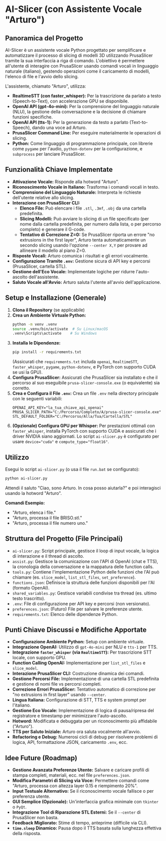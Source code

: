 # AI-Slicer (con Assistente Vocale "Arturo")

## Panoramica del Progetto

AI-Slicer è un assistente vocale Python progettato per semplificare e automatizzare il processo di slicing di modelli 3D utilizzando PrusaSlicer tramite la sua interfaccia a riga di comando. L'obiettivo è permettere all'utente di interagire con PrusaSlicer usando comandi vocali in linguaggio naturale (italiano), gestendo operazioni come il caricamento di modelli, l'elenco di file e l'avvio dello slicing.

L'assistente, chiamato "Arturo", utilizza:
* **RealtimeSTT (con faster_whisper):** Per la trascrizione da parlato a testo (Speech-to-Text), con accelerazione GPU se disponibile.
* **OpenAI API (gpt-4o-mini):** Per la comprensione del linguaggio naturale (NLU), la gestione della conversazione e la decisione di chiamare funzioni specifiche.
* **OpenAI API (tts-1):** Per la generazione da testo a parlato (Text-to-Speech), dando una voce ad Arturo.
* **PrusaSlicer Command Line:** Per eseguire materialmente le operazioni di slicing.
* **Python:** Come linguaggio di programmazione principale, con librerie come `pygame` per l'audio, `python-dotenv` per la configurazione, e `subprocess` per lanciare PrusaSlicer.

## Funzionalità Chiave Implementate

* **Attivazione Vocale:** Risponde alla hotword "Arturo".
* **Riconoscimento Vocale in Italiano:** Trasforma i comandi vocali in testo.
* **Comprensione del Linguaggio Naturale:** Interpreta le richieste dell'utente relative allo slicing.
* **Interazione con PrusaSlicer CLI:**
    * **Elenco File:** Può elencare i file `.stl`, `.3mf`, `.obj` da una cartella predefinita.
    * **Slicing Modelli:** Può avviare lo slicing di un file specificato (per nome dalla cartella predefinita, per numero dalla lista, o per percorso completo) e generare il G-code.
    * **Tentativo di Correzione Z=0:** Se PrusaSlicer riporta un errore "no extrusions in the first layer", Arturo tenta automaticamente un secondo slicing usando l'opzione `--center X,Y` per provare ad allineare il modello al piano Z=0.
* **Risposte Vocali:** Arturo comunica i risultati e gli errori vocalmente.
* **Configurazione Tramite `.env`:** Gestione sicura di API key e percorsi (PrusaSlicer, cartella STL).
* **Gestione dell'Eco Vocale:** Implementate logiche per ridurre l'auto-ascolto dell'assistente.
* **Saluto Vocale all'Avvio:** Arturo saluta l'utente all'avvio dell'applicazione.

## Setup e Installazione (Generale)

1.  **Clona il Repository** (se applicabile)
2.  **Crea un Ambiente Virtuale Python:**
    ```bash
    python -m venv .venv
    source .venv/bin/activate  # Su Linux/macOS
    .venv\Scripts\activate    # Su Windows
    ```
3.  **Installa le Dipendenze:**
    ```bash
    pip install -r requirements.txt
    ```
    (Assicurati che `requirements.txt` includa `openai`, `RealtimeSTT`, `faster_whisper`, `pygame`, `python-dotenv`, e PyTorch con supporto CUDA se usi la GPU).
4.  **Configura PrusaSlicer:** Assicurati che PrusaSlicer sia installato e che il percorso al suo eseguibile `prusa-slicer-console.exe` (o equivalente) sia corretto.
5.  **Crea e Configura il File `.env`:**
    Crea un file `.env` nella directory principale con le seguenti variabili:
    ```dotenv
    OPENAI_API_KEY="la_tua_chiave_api_openai"
    PRUSA_SLICER_PATH="C:/Percorso/Completo/A/prusa-slicer-console.exe"
    STL_DEFAULT_FOLDER="C:/Percorso/Alla/Tua/Cartella/STL"
    ```
6.  **(Opzionale) Configura GPU per Whisper:** Per prestazioni ottimali con `faster_whisper`, installa PyTorch con supporto CUDA e assicurati che i driver NVIDIA siano aggiornati. Lo script `ai-slicer.py` è configurato per usare `device="cuda"` e `compute_type="float16"`.

## Utilizzo

Esegui lo script `ai-slicer.py` (o usa il file `run.bat` se configurato):
```bash
python ai-slicer.py
```
Attendi il saluto "Ciao, sono Arturo. In cosa posso aiutarla?" e poi interagisci usando la hotword "Arturo".

**Comandi Esempio:**
* "Arturo, elenca i file."
* "Arturo, processa il file BRISO.stl."
* "Arturo, processa il file numero uno."

## Struttura del Progetto (File Principali)

* `ai-slicer.py`: Script principale, gestisce il loop di input vocale, la logica di interazione e il thread di ascolto.
* `assist.py`: Gestisce la comunicazione con l'API di OpenAI (chat e TTS), la cronologia della conversazione e la mappatura delle function calls.
* `tools.py`: Contiene l'implementazione Python delle funzioni che l'AI può chiamare (es. `slice_model`, `list_stl_files`, `set_preference`).
* `functions.json`: Definisce la struttura delle funzioni disponibili per l'AI (formato OpenAI).
* `shared_variables.py`: Gestisce variabili condivise tra thread (es. ultimo testo trascritto).
* `.env`: File di configurazione per API key e percorsi (non versionato).
* `preferences.json`: (Futuro) File per salvare le preferenze utente.
* `requirements.txt`: Elenco delle dipendenze Python.

## Punti Chiave Discussi e Modifiche Apportate

* **Configurazione Ambiente Python:** Setup con ambiente virtuale.
* **Integrazione OpenAI:** Utilizzo di `gpt-4o-mini` per NLU e `tts-1` per TTS.
* **Integrazione `faster_whisper` (via `RealtimeSTT`):** Per trascrizione STT locale, con supporto GPU.
* **Function Calling OpenAI:** Implementazione per `list_stl_files` e `slice_model`.
* **Interazione PrusaSlicer CLI:** Costruzione dinamica dei comandi.
* **Gestione Percorsi File:** Implementazione di una cartella STL predefinita e gestione di nomi file vs percorsi completi.
* **Correzione Errori PrusaSlicer:** Tentativo automatico di correzione per "no extrusions in first layer" usando `--center`.
* **Lingua Italiana:** Configurazione di STT, TTS e system prompt per l'italiano.
* **Gestione Eco Vocale:** Implementazione di logica di pausa/ripresa del registratore e timestamp per minimizzare l'auto-ascolto.
* **Hotword:** Modificata e debuggata per un riconoscimento più affidabile ("Arturo").
* **TTS per Saluto Iniziale:** Arturo ora saluta vocalmente all'avvio.
* **Refactoring e Debug:** Numerosi cicli di debug per risolvere problemi di logica, API, formattazione JSON, caricamento `.env`, ecc.

## Idee Future (Roadmap)

* **Gestione Avanzata Preferenze Utente:** Salvare e caricare profili di stampa completi, materiali, ecc. nel file `preferences.json`.
* **Modifica Parametri di Slicing via Voce:** Permettere comandi come "Arturo, processa con altezza layer 0.15 e riempimento 20%".
* **Input Testuale Alternativo:** Se il riconoscimento vocale fallisce o per preferenza utente.
* **GUI Semplice (Opzionale):** Un'interfaccia grafica minimale con `tkinter` o `PyQt`.
* **Integrazione Tool di Riparazione STL Esterni:** Se il `--center` di PrusaSlicer non basta.
* **Feedback Migliorato:** Stime di tempo, anteprime (difficile via CLI).
* **`time.sleep` Dinamico:** Pausa dopo il TTS basata sulla lunghezza effettiva della risposta.
